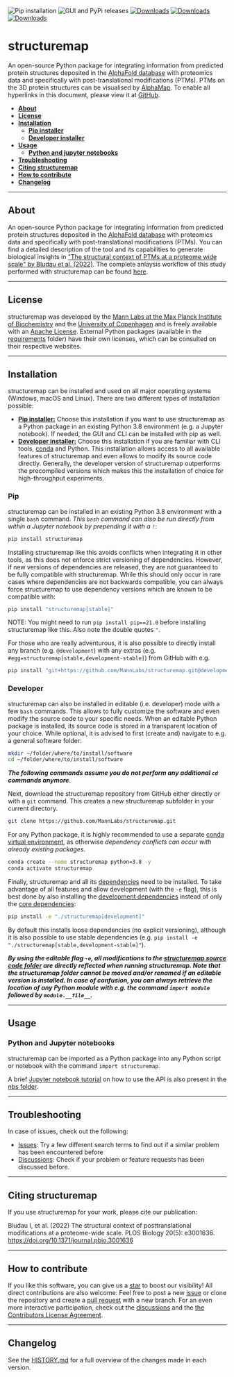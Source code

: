![Pip installation](https://github.com/MannLabs/structuremap/workflows/Default%20installation%20and%20tests/badge.svg)
![GUI and PyPi releases](https://github.com/MannLabs/structuremap/workflows/Publish%20on%20PyPi%20and%20release%20on%20GitHub/badge.svg)
[![Downloads](https://pepy.tech/badge/structuremap)](https://pepy.tech/project/structuremap)
[![Downloads](https://pepy.tech/badge/structuremap/month)](https://pepy.tech/project/structuremap)
[![Downloads](https://pepy.tech/badge/structuremap/week)](https://pepy.tech/project/structuremap)


# structuremap
An open-source Python package for integrating information from predicted protein structures deposited in the [AlphaFold database](https://alphafold.ebi.ac.uk/) with proteomics data and specifically with post-translational modifications (PTMs). PTMs on the 3D protein structures can be visualised by [AlphaMap](https://github.com/MannLabs/alphamap). To enable all hyperlinks in this document, please view it at [GitHub](https://github.com/MannLabs/structuremap).

* [**About**](#about)
* [**License**](#license)
* [**Installation**](#installation)
  * [**Pip installer**](#pip)
  * [**Developer installer**](#developer)
* [**Usage**](#usage)
  * [**Python and jupyter notebooks**](#python-and-jupyter-notebooks)
* [**Troubleshooting**](#troubleshooting)
* [**Citing structuremap**](#citing-structuremap)
* [**How to contribute**](#how-to-contribute)
* [**Changelog**](#changelog)

---
## About

An open-source Python package for integrating information from predicted protein structures deposited in the [AlphaFold database](https://alphafold.ebi.ac.uk/) with proteomics data and specifically with post-translational modifications (PTMs). You can find a detailed description of the tool and its capabilities to generate biological insights in ["The structural context of PTMs at a proteome wide scale" by Bludau et al. (2022)](https://doi.org/10.1101/2022.02.23.481596). The complete anlaysis workflow of this study performed with structuremap can be found [here](https://github.com/MannLabs/structuremap_analysis).

---
## License

structuremap was developed by the [Mann Labs at the Max Planck Institute of Biochemistry](https://www.biochem.mpg.de/mann) and the [University of Copenhagen](https://www.cpr.ku.dk/research/proteomics/mann/) and is freely available with an [Apache License](LICENSE.txt). External Python packages (available in the [requirements](requirements) folder) have their own licenses, which can be consulted on their respective websites.

---
## Installation

structuremap can be installed and used on all major operating systems (Windows, macOS and Linux).
There are two different types of installation possible:

* [**Pip installer:**](#pip) Choose this installation if you want to use structuremap as a Python package in an existing Python 3.8 environment (e.g. a Jupyter notebook). If needed, the GUI and CLI can be installed with pip as well.
* [**Developer installer:**](#developer) Choose this installation if you are familiar with CLI tools, [conda](https://docs.conda.io/en/latest/) and Python. This installation allows access to all available features of structuremap and even allows to modify its source code directly. Generally, the developer version of structuremap outperforms the precompiled versions which makes this the installation of choice for high-throughput experiments.

### Pip

structuremap can be installed in an existing Python 3.8 environment with a single `bash` command. *This `bash` command can also be run directly from within a Jupyter notebook by prepending it with a `!`*:

```bash
pip install structuremap
```

Installing structuremap like this avoids conflicts when integrating it in other tools, as this does not enforce strict versioning of dependencies. However, if new versions of dependencies are released, they are not guaranteed to be fully compatible with structuremap. While this should only occur in rare cases where dependencies are not backwards compatible, you can always force structuremap to use dependency versions which are known to be compatible with:

```bash
pip install "structuremap[stable]"
```

NOTE: You might need to run `pip install pip==21.0` before installing structuremap like this. Also note the double quotes `"`.

For those who are really adventurous, it is also possible to directly install any branch (e.g. `@development`) with any extras (e.g. `#egg=structuremap[stable,development-stable]`) from GitHub with e.g.

```bash
pip install "git+https://github.com/MannLabs/structuremap.git@development#egg=structuremap[stable,development-stable]"
```

### Developer

structuremap can also be installed in editable (i.e. developer) mode with a few `bash` commands. This allows to fully customize the software and even modify the source code to your specific needs. When an editable Python package is installed, its source code is stored in a transparent location of your choice. While optional, it is advised to first (create and) navigate to e.g. a general software folder:

```bash
mkdir ~/folder/where/to/install/software
cd ~/folder/where/to/install/software
```

***The following commands assume you do not perform any additional `cd` commands anymore***.

Next, download the structuremap repository from GitHub either directly or with a `git` command. This creates a new structuremap subfolder in your current directory.

```bash
git clone https://github.com/MannLabs/structuremap.git
```

For any Python package, it is highly recommended to use a separate [conda virtual environment](https://docs.conda.io/en/latest/), as otherwise *dependency conflicts can occur with already existing packages*.

```bash
conda create --name structuremap python=3.8 -y
conda activate structuremap
```

Finally, structuremap and all its [dependencies](requirements) need to be installed. To take advantage of all features and allow development (with the `-e` flag), this is best done by also installing the [development dependencies](requirements/requirements_development.txt) instead of only the [core dependencies](requirements/requirements.txt):

```bash
pip install -e "./structuremap[development]"
```

By default this installs loose dependencies (no explicit versioning), although it is also possible to use stable dependencies (e.g. `pip install -e "./structuremap[stable,development-stable]"`).

***By using the editable flag `-e`, all modifications to the [structuremap source code folder](structuremap) are directly reflected when running structuremap. Note that the structuremap folder cannot be moved and/or renamed if an editable version is installed. In case of confusion, you can always retrieve the location of any Python module with e.g. the command `import module` followed by `module.__file__`.***

---
## Usage

### Python and Jupyter notebooks

structuremap can be imported as a Python package into any Python script or notebook with the command `import structuremap`.

A brief [Jupyter notebook tutorial](nbs/tutorial.ipynb) on how to use the API is also present in the [nbs folder](nbs).

---
## Troubleshooting

In case of issues, check out the following:

* [Issues](https://github.com/MannLabs/structuremap/issues): Try a few different search terms to find out if a similar problem has been encountered before
* [Discussions](https://github.com/MannLabs/structuremap/discussions): Check if your problem or feature requests has been discussed before.

---
## Citing structuremap

If you use structuremap for your work, please cite our publication:

Bludau I, et al. (2022) The structural context of posttranslational modifications at a proteome-wide scale. PLOS Biology 20(5): e3001636. https://doi.org/10.1371/journal.pbio.3001636

---
## How to contribute

If you like this software, you can give us a [star](https://github.com/MannLabs/structuremap/stargazers) to boost our visibility! All direct contributions are also welcome. Feel free to post a new [issue](https://github.com/MannLabs/structuremap/issues) or clone the repository and create a [pull request](https://github.com/MannLabs/structuremap/pulls) with a new branch. For an even more interactive participation, check out the [discussions](https://github.com/MannLabs/structuremap/discussions) and the [the Contributors License Agreement](misc/CLA.md).

---
## Changelog

See the [HISTORY.md](HISTORY.md) for a full overview of the changes made in each version.
